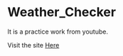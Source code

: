 # Weather_Checker

It is a practice work from youtube. 

Visit the site <a href="https://nazmulhossainxi9.github.io/Weather_Checker/"> Here </a>
